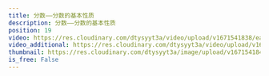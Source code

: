 ```yaml
---
title: 分数——分数的基本性质
description: 分数——分数的基本性质
position: 19
video: https://res.cloudinary.com/dtysyyt3a/video/upload/v1671541838/easymath/5年级下/04单元分数的意义和性质/jdmvkxw0hkau4aaqntk7.mp4
video_additional: https://res.cloudinary.com/dtysyyt3a/video/upload/v1671541945/easymath/5年级下/04单元分数的意义和性质/每课一题的解答视频/tmw2v5xsfx3urifm1c82.mp4
thumbnail: https://res.cloudinary.com/dtysyyt3a/image/upload/v1671541840/easymath/5年级下/04单元分数的意义和性质/acp95akva8livq1mjwqf.png
is_free: False
---
```

